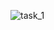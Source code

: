 ![task_1](https://user-images.githubusercontent.com/97835837/155582303-4a00a44c-9d8b-4da1-903f-fcc90c63153d.PNG)
